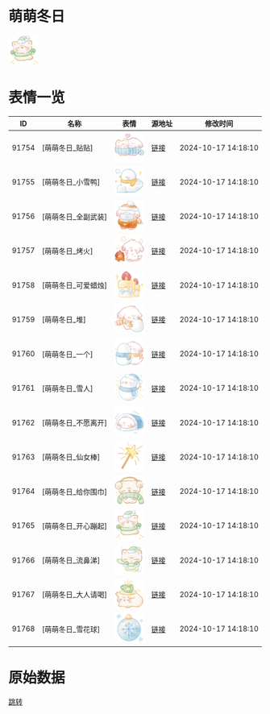 # 萌萌冬日

<img src="./cover.png" height="60" alt="cover" />

# 表情一览

|ID|名称|表情|源地址|修改时间|
|----|----|----|----|----|
|91754|[萌萌冬日_贴贴]|<img src="./pic/091754_%5B萌萌冬日_贴贴%5D.png" height="60" alt="贴贴"/>|[链接](https://i0.hdslb.com/bfs/garb/900b2935965ffd7d4d73a87ddbdfa26dd669db07.png)|2024-10-17 14:18:10|
|91755|[萌萌冬日_小雪鸭]|<img src="./pic/091755_%5B萌萌冬日_小雪鸭%5D.png" height="60" alt="小雪鸭"/>|[链接](https://i0.hdslb.com/bfs/garb/38e3c4fbd4e2f55bb4b198cb99d780292ee0c9bc.png)|2024-10-17 14:18:10|
|91756|[萌萌冬日_全副武装]|<img src="./pic/091756_%5B萌萌冬日_全副武装%5D.png" height="60" alt="全副武装"/>|[链接](https://i0.hdslb.com/bfs/garb/3032f7712791a84b98ad598706ec393ffbc03cd3.png)|2024-10-17 14:18:10|
|91757|[萌萌冬日_烤火]|<img src="./pic/091757_%5B萌萌冬日_烤火%5D.png" height="60" alt="烤火"/>|[链接](https://i0.hdslb.com/bfs/garb/a832ba80822f1d3dd3ed3dea555d941a64bef788.png)|2024-10-17 14:18:10|
|91758|[萌萌冬日_可爱蜡烛]|<img src="./pic/091758_%5B萌萌冬日_可爱蜡烛%5D.png" height="60" alt="可爱蜡烛"/>|[链接](https://i0.hdslb.com/bfs/garb/d4b0637b05fbdb1b0efc38d7a49aa8e534f47380.png)|2024-10-17 14:18:10|
|91759|[萌萌冬日_堆]|<img src="./pic/091759_%5B萌萌冬日_堆%5D.png" height="60" alt="堆"/>|[链接](https://i0.hdslb.com/bfs/garb/5cd8b2ad0173f860d3fba94130c9b39f00444225.png)|2024-10-17 14:18:10|
|91760|[萌萌冬日_一个]|<img src="./pic/091760_%5B萌萌冬日_一个%5D.png" height="60" alt="一个"/>|[链接](https://i0.hdslb.com/bfs/garb/de31cb232aefe996f13319df1e6f706b96bc68da.png)|2024-10-17 14:18:10|
|91761|[萌萌冬日_雪人]|<img src="./pic/091761_%5B萌萌冬日_雪人%5D.png" height="60" alt="雪人"/>|[链接](https://i0.hdslb.com/bfs/garb/3f275afa7961cb8a25373e4e4d76cb2f0612d383.png)|2024-10-17 14:18:10|
|91762|[萌萌冬日_不愿离开]|<img src="./pic/091762_%5B萌萌冬日_不愿离开%5D.png" height="60" alt="不愿离开"/>|[链接](https://i0.hdslb.com/bfs/garb/9caeaf2beef9d3abfa58bb37e46305bea06af1f4.png)|2024-10-17 14:18:10|
|91763|[萌萌冬日_仙女棒]|<img src="./pic/091763_%5B萌萌冬日_仙女棒%5D.png" height="60" alt="仙女棒"/>|[链接](https://i0.hdslb.com/bfs/garb/2e5886ae267447b37c04ef8083e72ff144e65a20.png)|2024-10-17 14:18:10|
|91764|[萌萌冬日_给你围巾]|<img src="./pic/091764_%5B萌萌冬日_给你围巾%5D.png" height="60" alt="给你围巾"/>|[链接](https://i0.hdslb.com/bfs/garb/47b4e8c7a6d7903a3bbd7d2fdbf0c25303bd9078.png)|2024-10-17 14:18:10|
|91765|[萌萌冬日_开心蹦起]|<img src="./pic/091765_%5B萌萌冬日_开心蹦起%5D.png" height="60" alt="开心蹦起"/>|[链接](https://i0.hdslb.com/bfs/garb/208b00f7e620da127b02e89658cea928fd94d58f.png)|2024-10-17 14:18:10|
|91766|[萌萌冬日_流鼻涕]|<img src="./pic/091766_%5B萌萌冬日_流鼻涕%5D.png" height="60" alt="流鼻涕"/>|[链接](https://i0.hdslb.com/bfs/garb/20256617c96b8223087fa4a595346f64505e61e4.png)|2024-10-17 14:18:10|
|91767|[萌萌冬日_大人请喝]|<img src="./pic/091767_%5B萌萌冬日_大人请喝%5D.png" height="60" alt="大人请喝"/>|[链接](https://i0.hdslb.com/bfs/garb/f73dac385989c722467964b0734c0c333831fedd.png)|2024-10-17 14:18:10|
|91768|[萌萌冬日_雪花球]|<img src="./pic/091768_%5B萌萌冬日_雪花球%5D.png" height="60" alt="雪花球"/>|[链接](https://i0.hdslb.com/bfs/garb/7fa378cf5d38a39a5220173b032d8ba7301595fd.png)|2024-10-17 14:18:10|

# 原始数据

[跳转](./raw.json)

